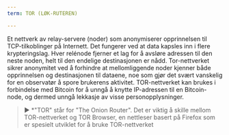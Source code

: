 ```yaml
---
term: TOR (LØK-RUTEREN)

---
```

Et nettverk av relay-servere (noder) som anonymiserer opprinnelsen til TCP-tilkoblinger på Internett. Det fungerer ved at data kapsles inn i flere krypteringslag. Hver relénode fjerner et lag for å avsløre adressen til den neste noden, helt til den endelige destinasjonen er nådd. Tor-nettverket sikrer anonymitet ved å forhindre at mellomliggende noder kjenner både opprinnelsen og destinasjonen til dataene, noe som gjør det svært vanskelig for en observatør å spore brukerens aktivitet. TOR-nettverket kan brukes i forbindelse med Bitcoin for å unngå å knytte IP-adressen til en Bitcoin-node, og dermed unngå lekkasje av visse personopplysninger.

> ► *"TOR" står for "The Onion Router". Det er viktig å skille mellom TOR-nettverket og TOR Browser, en nettleser basert på Firefox som er spesielt utviklet for å bruke TOR-nettverket